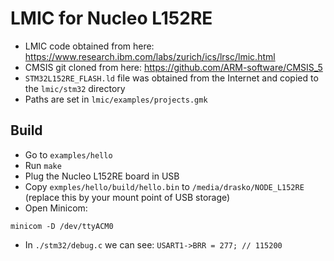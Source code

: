 # LMIC for Nucleo L152RE

- LMIC code obtained from here: https://www.research.ibm.com/labs/zurich/ics/lrsc/lmic.html
- CMSIS git cloned from here: https://github.com/ARM-software/CMSIS_5
- `STM32L152RE_FLASH.ld` file was obtained from the Internet and copied to the `lmic/stm32` directory
- Paths are set in `lmic/examples/projects.gmk`

## Build
- Go to `examples/hello`
- Run `make`
- Plug the Nucleo L152RE board in USB
- Copy `exmples/hello/build/hello.bin` to `/media/drasko/NODE_L152RE` (replace this by your mount point of USB storage)
- Open Minicom:
```
minicom -D /dev/ttyACM0
```
- In `./stm32/debug.c` we can see: `USART1->BRR = 277; // 115200`

